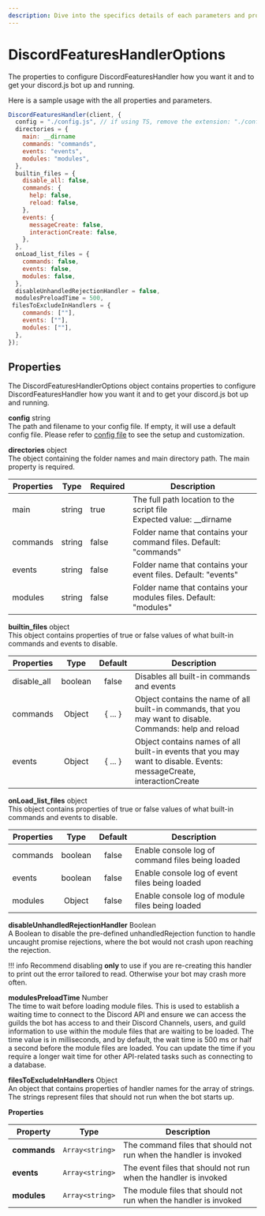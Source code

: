 ```yaml
---
description: Dive into the specifics details of each parameters and properties.
---
```


# DiscordFeaturesHandlerOptions
The properties to configure DiscordFeaturesHandler how you want it and to get your discord.js bot up and running.

Here is a sample usage with the all properties and parameters.

```javascript
DiscordFeaturesHandler(client, {
  config = "./config.js", // if using TS, remove the extension: "./config"
  directories = {
    main: __dirname 
    commands: "commands", 
    events: "events",
    modules: "modules",
  },
  builtin_files = { 
    disable_all: false,
    commands: {
      help: false, 
      reload: false,  
    },
    events: {
      messageCreate: false, 
      interactionCreate: false,
    },
  },
  onLoad_list_files = {
    commands: false,  
    events: false,
    modules: false,
  },
  disableUnhandledRejectionHandler = false,
  modulesPreloadTime = 500,
 filesToExcludeInHandlers = {
    commands: [""],
    events: [""],
    modules: [""],
  },
});
```

## Properties

The DiscordFeaturesHandlerOptions object contains properties to configure DiscordFeaturesHandler how you want it and to get your discord.js bot up and running.

<p>
  <strong>config</strong> <span class="varType">string</span>
<span class="optional-label"></span><br/>
  The path and filename to your config file. If empty, it will use a default config file. Please refer to <a href="../config-file">config file</a> to see the setup and customization.<br/>
</p>

<p>
  <strong>directories</strong> <span class="varType">object</span><br/>
  The object containing the folder names and main directory path. The main property is required.<br/>
</p>
<table>
  <thead>
    <tr>
      <th>Properties</th>
      <th>Type</th>
      <th>Required</th>
      <th>Description</th>
    </tr>
  </thead>
  <tbody>
    <tr>
      <td>main</td>
      <td>string</td>
      <td>true</td>
      <td>
        The full path location to the script file<br>
        Expected value: __dirname
      </td>
    </tr>
    <tr>
      <td>commands</td>
      <td>string</td>
      <td>false</td>
      <td>
        Folder name that contains your command files. Default: "commands"
      </td>
    </tr>
    <tr>
      <td>events</td>
      <td>string</td>
      <td>false</td>
      <td>
        Folder name that contains your event files. Default: "events"
      </td>
    </tr>
    <tr>
      <td>modules</td>
      <td>string</td>
      <td>false</td>
      <td>
        Folder name that contains your modules files. Default: "modules"
      </td>
    </tr>
  </tbody>
</table>


<p>
  <strong>builtin_files</strong> <span class="varType">object</span>
<span class="optional-label"></span><br/>
  This object contains properties of true or false values of what built-in commands and events to disable.
</p>

<table>
  <thead>
    <tr>
      <th>Properties</th>
      <th align="center">Type</th>
      <th align="center">Default</th>
      <th>Description</th>
    </tr>
  </thead>
  <tbody>
    <tr>
      <td>disable_all</td>
      <td align="center">boolean</td>
      <td align="center">false</td>
      <td>Disables all built-in commands and events</td>
    </tr>
    <tr>
      <td>commands</td>
      <td align="center">Object</td>
      <td align="center">{ ... }</td>
      <td>Object contains the name of all built-in commands, that you may want to disable. Commands: help and reload</td>
    </tr>
    <tr>
      <td>events</td>
      <td align="center">Object</td>
      <td align="center">{ ... }</td>
      <td>Object contains names of all built-in events that you may want to disable. Events: messageCreate, interactionCreate</td>
    </tr>
  </tbody>
</table>



<p>
  <strong>onLoad_list_files</strong> <span class="varType">object</span>
<span class="optional-label"></span><br/>
  This object contains properties of true or false values of what built-in commands and events to disable.
</p>

<table>
  <thead>
    <tr>
      <th>Properties</th>
      <th align="center">Type</th>
      <th align="center">Default</th>
      <th>Description</th>
    </tr>
  </thead>
  <tbody>
    <tr>
      <td>commands</td>
      <td align="center">boolean</td>
      <td align="center">false</td>
      <td>Enable console log of command files being loaded</td>
    </tr>
    <tr>
      <td>events</td>
      <td align="center">boolean</td>
      <td align="center">false</td>
      <td>Enable console log of event files being loaded</td>
    </tr>
    <tr>
      <td>modules</td>
      <td align="center">Object</td>
      <td align="center">false</td>
      <td>Enable console log of module files being loaded</td>
    </tr>
  </tbody>
</table>


<p>
  <strong>disableUnhandledRejectionHandler</strong> <span class="varType">Boolean</span>
  <span class="optional-label"></span><br/>
  A Boolean to disable the pre-defined unhandledRejection function to handle uncaught promise rejections, where the bot would not crash upon reaching the rejection.

</p>

!!! info
      Recommend disabling **only** to use if you are re-creating this handler to print out the error tailored to read. Otherwise your bot may crash more often.

<p>
  <strong>modulesPreloadTime</strong> <span class="varType">Number</span>
  <span class="optional-label"></span><br/>
  The time to wait before loading module files. This is used to establish a waiting time to connect to the Discord API and ensure we can access the guilds the bot has access to and their Discord Channels, users, and guild information to use within the module files that are waiting to be loaded. The time value is in milliseconds, and by default, the wait time is 500 ms or half a second before the module files are loaded. You can update the time if you require a longer wait time for other API-related tasks such as connecting to a database.
</p>

<p>
  <strong>filesToExcludeInHandlers</strong> <span class="varType">Object</span>
  <span class="optional-label"></span><br/>
  An object that contains properties of handler names for the array of strings. The strings represent files that should not run when the bot starts up.
</p>




<strong>Properties</strong>
<table>
  <thead>
    <tr>
      <th>Property</th>
      <th>Type</th>
      <th>Description</th>
    </tr>
  </thead>
  <tbody>
    <tr>
      <td><strong>commands</strong></td>
      <td><code>Array&lt;string&gt;</code></td>
      <td>The command files that should not run when the handler is invoked</td>
    </tr>
    <tr>
      <td><strong>events</strong></td>
      <td><code>Array&lt;string&gt;</code></td>
      <td>The event files that should not run when the handler is invoked</td>
    </tr>
    <tr>
      <td><strong>modules</strong></td>
      <td><code>Array&lt;string&gt;</code></td>
      <td>The module files that should not run when the handler is invoked</td>
    </tr>
  </tbody>
</table>
